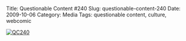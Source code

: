 Title: Questionable Content #240
Slug: questionable-content-240
Date: 2009-10-06
Category: Media
Tags: questionable content, culture, webcomic

[![QC240]({filename}/images/2009/qc240.png)](http://www.questionablecontent.net/view.php?comic=240)
